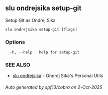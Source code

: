 ## slu ondrejsika setup-git

Setup Git as Ondrej Sika

```
slu ondrejsika setup-git [flags]
```

### Options

```
  -h, --help   help for setup-git
```

### SEE ALSO

* [slu ondrejsika](slu_ondrejsika.md)	 - Ondrej Sika's Personal Utils

###### Auto generated by spf13/cobra on 2-Oct-2025
